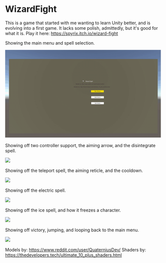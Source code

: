 # WizardFight
This is a game that started with me wanting to learn Unity better, and is evolving into a first game. It lacks some polish, admittedly, but it's good for what it is. Play it here: https://spyrix.itch.io/wizard-fight


Showing the main menu and spell selection.

![](PreviewGifs/1.gif)

Showing off two controller support, the aiming arrow, and the disintegrate spell.

![](PreviewGifs/2.gif)

Showing off the teleport spell, the aiming reticle, and the cooldown.

![](PreviewGifs/3.gif)

Showing off the electric spell.

![](PreviewGifs/4.gif)

Showing off the ice spell, and how it freezes a character.

![](PreviewGifs/5.gif)

Showing off victory, jumping, and looping back to the main menu.

![](PreviewGifs/6.gif)


Models by: https://www.reddit.com/user/QuaterniusDev/
Shaders by: https://thedevelopers.tech/ultimate_10_plus_shaders.html
